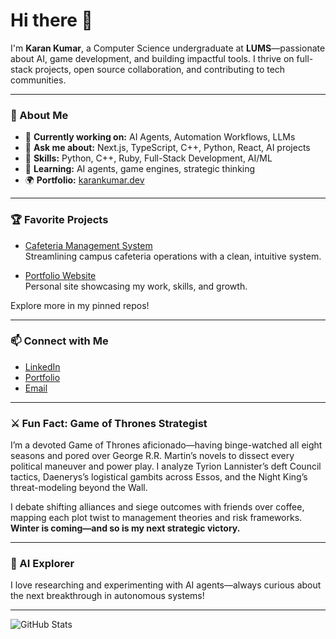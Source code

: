# Hi there 👋

I'm **Karan Kumar**, a Computer Science undergraduate at **LUMS**—passionate about AI, game development, and building impactful tools. I thrive on full-stack projects, open source collaboration, and contributing to tech communities.

---

### 🚀 About Me

- 🔭 **Currently working on:** AI Agents, Automation Workflows, LLMs
- 💬 **Ask me about:** Next.js, TypeScript, C++, Python, React, AI projects
- 🧠 **Skills:** Python, C++, Ruby, Full-Stack Development, AI/ML
- 🌱 **Learning:** AI agents, game engines, strategic thinking
- 🌍 **Portfolio:** [karankumar.dev](https://karankumar.dev)

---

### 🏆 Favorite Projects

- [Cafeteria Management System](https://github.com/karankumar24/CafeteriaManagementSystem)  
  Streamlining campus cafeteria operations with a clean, intuitive system.

- [Portfolio Website](https://github.com/karankumar24/karanWebsite)  
  Personal site showcasing my work, skills, and growth.

Explore more in my pinned repos!

---

### 📫 Connect with Me

- [LinkedIn](https://www.linkedin.com/in/karan-kumar-904141372)
- [Portfolio](https://karankumar.dev)
- [Email](karankumar314159@gmail.com)

---

### ⚔️ Fun Fact: Game of Thrones Strategist

I’m a devoted Game of Thrones aficionado—having binge-watched all eight seasons and pored over George R.R. Martin’s novels to dissect every political maneuver and power play. I analyze Tyrion Lannister’s deft Council tactics, Daenerys’s logistical gambits across Essos, and the Night King’s threat-modeling beyond the Wall.

I debate shifting alliances and siege outcomes with friends over coffee, mapping each plot twist to management theories and risk frameworks.  
**Winter is coming—and so is my next strategic victory.**

---

### 🤖 AI Explorer

I love researching and experimenting with AI agents—always curious about the next breakthrough in autonomous systems!

---

![GitHub Stats](https://github-readme-stats.vercel.app/api?username=karankumar24&show_icons=true&hide_title=true)
